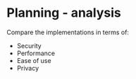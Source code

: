 



# Planning - analysis

Compare the implementations in terms of:

- Security
- Performance
- Ease of use
- Privacy



